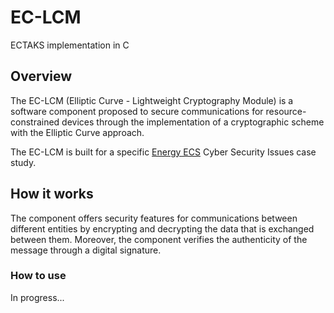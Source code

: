 # EC-LCM
ECTAKS implementation in C

## Overview
The EC-LCM (Elliptic Curve - Lightweight Cryptography Module) is a software component proposed to secure communications for resource-constrained devices through the implementation of a cryptographic scheme with the Elliptic Curve approach.

The EC-LCM is built for a specific [Energy ECS](https://energyecs.eu) Cyber Security Issues case study.

## How it works
The  component offers security features for communications between different entities by encrypting and decrypting the data that is exchanged between them.
Moreover, the component verifies the authenticity of the message through a digital signature.

### How to use

In progress...
